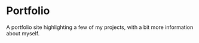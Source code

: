 # Portfolio
A portfolio site highlighting a few of my projects, with a bit more information about myself.
